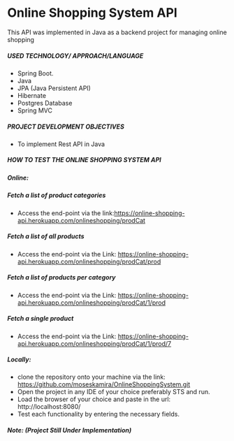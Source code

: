 # Online Shopping System API
This API was implemented in Java as a backend project for managing online shopping 

##### USED TECHNOLOGY/ APPROACH/LANGUAGE
- Spring Boot.
- Java
- JPA (Java Persistent API)
- Hibernate
- Postgres Database
- Spring MVC

##### PROJECT DEVELOPMENT OBJECTIVES
- To implement Rest API in Java

##### HOW TO TEST THE ONLINE SHOPPING SYSTEM API
##### Online:
##### Fetch a list of product categories
- Access the end-point via the link:https://online-shopping-api.herokuapp.com/onlineshopping/prodCat

##### Fetch a list of all products
- Access the end-point via the Link: https://online-shopping-api.herokuapp.com/onlineshopping/prodCat/prod

##### Fetch a list of products per category
- Access the end-point via the Link: https://online-shopping-api.herokuapp.com/onlineshopping/prodCat/1/prod

##### Fetch a single product
- Access the end-point via the Link: https://online-shopping-api.herokuapp.com/onlineshopping/prodCat/1/prod/7

##### Locally:
- clone the repository onto your machine via the link: https://github.com/moseskamira/OnlineShoppingSystem.git
- Open the project in any IDE of your choice preferably STS and run.
- Load the browser of your choice and paste in the url: http://localhost:8080/
- Test each functionality by entering the necessary fields.

##### Note: (Project Still Under Implementation)

